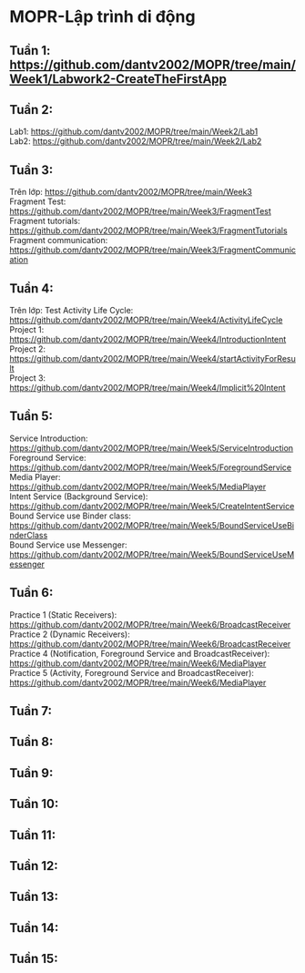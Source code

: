 # MOPR-Lập trình di động
## Tuần 1: https://github.com/dantv2002/MOPR/tree/main/Week1/Labwork2-CreateTheFirstApp
## Tuần 2:
Lab1: https://github.com/dantv2002/MOPR/tree/main/Week2/Lab1 <br/>
Lab2: https://github.com/dantv2002/MOPR/tree/main/Week2/Lab2
## Tuần 3: 
Trên lớp: https://github.com/dantv2002/MOPR/tree/main/Week3 <br/>
Fragment Test: https://github.com/dantv2002/MOPR/tree/main/Week3/FragmentTest <br/>
Fragment tutorials: https://github.com/dantv2002/MOPR/tree/main/Week3/FragmentTutorials <br/>
Fragment communication: https://github.com/dantv2002/MOPR/tree/main/Week3/FragmentCommunication
## Tuần 4:
Trên lớp: Test Activity Life Cycle: https://github.com/dantv2002/MOPR/tree/main/Week4/ActivityLifeCycle <br/>
Project 1: https://github.com/dantv2002/MOPR/tree/main/Week4/IntroductionIntent <br/>
Project 2: https://github.com/dantv2002/MOPR/tree/main/Week4/startActivityForResult<br/>
Project 3: https://github.com/dantv2002/MOPR/tree/main/Week4/Implicit%20Intent
## Tuần 5:
Service Introduction: https://github.com/dantv2002/MOPR/tree/main/Week5/ServiceIntroduction </br>
Foreground Service: https://github.com/dantv2002/MOPR/tree/main/Week5/ForegroundService </br>
Media Player: https://github.com/dantv2002/MOPR/tree/main/Week5/MediaPlayer </br>
Intent Service (Background Service): https://github.com/dantv2002/MOPR/tree/main/Week5/CreateIntentService </br>
Bound Service use Binder class: https://github.com/dantv2002/MOPR/tree/main/Week5/BoundServiceUseBinderClass </br>
Bound Service use Messenger: https://github.com/dantv2002/MOPR/tree/main/Week5/BoundServiceUseMessenger </br>
## Tuần 6:
Practice 1 (Static Receivers): https://github.com/dantv2002/MOPR/tree/main/Week6/BroadcastReceiver </br>
Practice 2 (Dynamic Receivers): https://github.com/dantv2002/MOPR/tree/main/Week6/BroadcastReceiver </br>
Practice 4 (Notification, Foreground Service and BroadcastReceiver): https://github.com/dantv2002/MOPR/tree/main/Week6/MediaPlayer </br>
Practice 5 (Activity, Foreground Service and BroadcastReceiver): https://github.com/dantv2002/MOPR/tree/main/Week6/MediaPlayer </br>
## Tuần 7:
## Tuần 8:
## Tuần 9:
## Tuần 10:
## Tuần 11:
## Tuần 12:
## Tuần 13:
## Tuần 14:
## Tuần 15:
